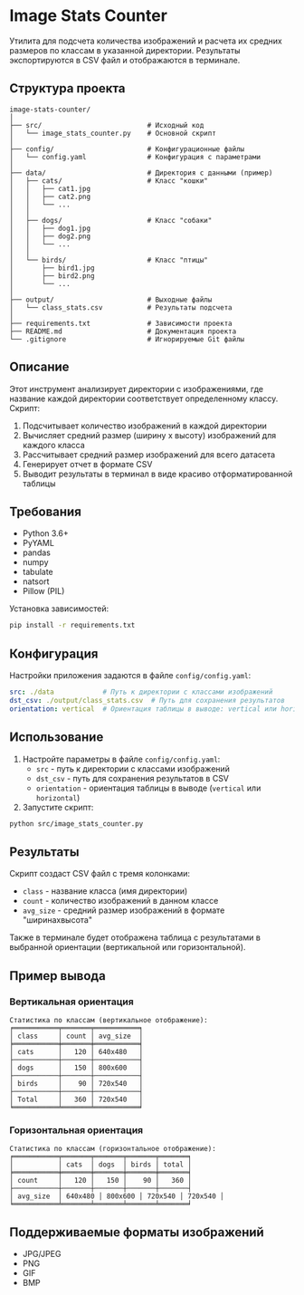 # Image Stats Counter

Утилита для подсчета количества изображений и расчета их средних размеров по классам в указанной директории. Результаты экспортируются в CSV файл и отображаются в терминале.

## Структура проекта

```
image-stats-counter/
│
├── src/                          # Исходный код
│   └── image_stats_counter.py    # Основной скрипт
│
├── config/                       # Конфигурационные файлы
│   └── config.yaml               # Конфигурация с параметрами
│
├── data/                         # Директория с данными (пример)
│   ├── cats/                     # Класс "кошки"
│   │   ├── cat1.jpg
│   │   ├── cat2.png
│   │   └── ...
│   │
│   ├── dogs/                     # Класс "собаки"
│   │   ├── dog1.jpg
│   │   ├── dog2.png
│   │   └── ...
│   │
│   └── birds/                    # Класс "птицы"
│       ├── bird1.jpg
│       ├── bird2.png
│       └── ...
│
├── output/                       # Выходные файлы
│   └── class_stats.csv           # Результаты подсчета
│
├── requirements.txt              # Зависимости проекта
├── README.md                     # Документация проекта
└── .gitignore                    # Игнорируемые Git файлы
```

## Описание

Этот инструмент анализирует директории с изображениями, где название каждой директории соответствует определенному классу. Скрипт:
1. Подсчитывает количество изображений в каждой директории
2. Вычисляет средний размер (ширину x высоту) изображений для каждого класса
3. Рассчитывает средний размер изображений для всего датасета
4. Генерирует отчет в формате CSV
5. Выводит результаты в терминал в виде красиво отформатированной таблицы

## Требования

- Python 3.6+
- PyYAML
- pandas
- numpy
- tabulate
- natsort
- Pillow (PIL)

Установка зависимостей:

```bash
pip install -r requirements.txt
```

## Конфигурация

Настройки приложения задаются в файле `config/config.yaml`:

```yaml
src: ./data            # Путь к директории с классами изображений
dst_csv: ./output/class_stats.csv  # Путь для сохранения результатов
orientation: vertical  # Ориентация таблицы в выводе: vertical или horizontal
```

## Использование

1. Настройте параметры в файле `config/config.yaml`:
   - `src` - путь к директории с классами изображений
   - `dst_csv` - путь для сохранения результатов в CSV
   - `orientation` - ориентация таблицы в выводе (`vertical` или `horizontal`)
2. Запустите скрипт:

```bash
python src/image_stats_counter.py
```

## Результаты

Скрипт создаст CSV файл с тремя колонками:
- `class` - название класса (имя директории)
- `count` - количество изображений в данном классе
- `avg_size` - средний размер изображений в формате "ширинаxвысота"

Также в терминале будет отображена таблица с результатами в выбранной ориентации (вертикальной или горизонтальной).

## Пример вывода

### Вертикальная ориентация
```
Статистика по классам (вертикальное отображение):
╒═══════════╤═══════╤═══════════╕
│ class     │ count │ avg_size  │
╞═══════════╪═══════╪═══════════╡
│ cats      │   120 │ 640x480   │
├───────────┼───────┼───────────┤
│ dogs      │   150 │ 800x600   │
├───────────┼───────┼───────────┤
│ birds     │    90 │ 720x540   │
├───────────┼───────┼───────────┤
│ Total     │   360 │ 720x540   │
╘═══════════╧═══════╧═══════════╛
```

### Горизонтальная ориентация
```
Статистика по классам (горизонтальное отображение):
╒═══════════╤═══════╤═══════╤═══════╤═══════╕
│           │ cats  │ dogs  │ birds │ total │
╞═══════════╪═══════╪═══════╪═══════╪═══════╡
│ count     │   120 │   150 │    90 │   360 │
├───────────┼───────┼───────┼───────┼───────┤
│ avg_size  │ 640x480 │ 800x600 │ 720x540 │ 720x540 │
╘═══════════╧═══════╧═══════╧═══════╧═══════╛
```

## Поддерживаемые форматы изображений

- JPG/JPEG
- PNG
- GIF
- BMP